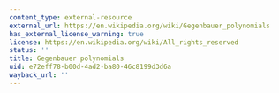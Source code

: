 ```yaml
---
content_type: external-resource
external_url: https://en.wikipedia.org/wiki/Gegenbauer_polynomials
has_external_license_warning: true
license: https://en.wikipedia.org/wiki/All_rights_reserved
status: ''
title: Gegenbauer polynomials
uid: e72eff78-b00d-4ad2-ba80-46c8199d3d6a
wayback_url: ''
---
```

